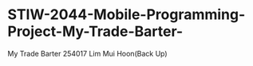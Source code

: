 # STIW-2044-Mobile-Programming-Project-My-Trade-Barter-
My Trade Barter 254017 Lim Mui Hoon(Back Up)
